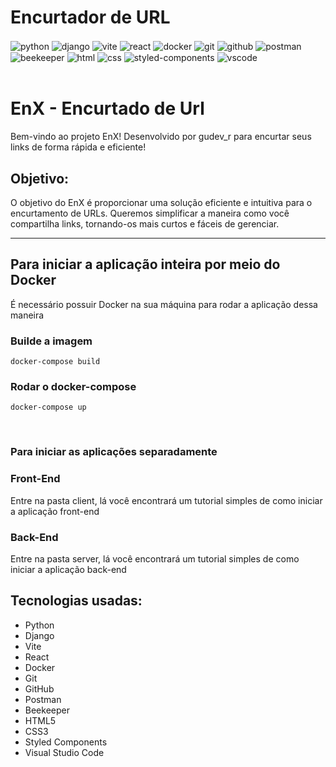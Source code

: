# Encurtador de URL

<div style="display: inline_block">
    <img align="center" alt="python" src="https://img.shields.io/badge/Python-3776AB?style=for-the-badge&logo=python&logoColor=white"/>
    <img align="center" alt="django" src="https://img.shields.io/badge/Django-092E20?style=for-the-badge&logo=django&logoColor=white"/>
    <img align="center" alt="vite" src="https://img.shields.io/badge/Vite-646CFF?style=for-the-badge&logo=vite&logoColor=white"/>
    <img align="center" alt="react" src="https://img.shields.io/badge/React-20232A?style=for-the-badge&logo=react&logoColor=61DAFB"/>
    <img align="center" alt="docker" src="https://img.shields.io/badge/docker-%230db7ed.svg?style=for-the-badge&logo=docker&logoColor=white"/>
    <img align="center" alt="git" src="https://img.shields.io/badge/GIT-E44C30?style=for-the-badge&logo=git&logoColor=white"/>
    <img align="center" alt="github" src="https://img.shields.io/badge/GitHub-100000?style=for-the-badge&logo=github&logoColor=white"/>
    <img align="center" alt="postman" src="https://img.shields.io/badge/Postman-FF6C37?style=for-the-badge&logo=postman&logoColor=white"/>
    <img align="center" alt="beekeeper" src="https://img.shields.io/badge/Beekeeper-000000?style=for-the-badge&logoColor=white"/>
    <img align="center" alt="html" src="https://img.shields.io/badge/HTML5-E34F26?style=for-the-badge&logo=html5&logoColor=white"/>
    <img align="center" alt="css" src="https://img.shields.io/badge/CSS3-1572B6?style=for-the-badge&logo=css3&logoColor=white"/>
    <img align="center" alt="styled-components" src="https://img.shields.io/badge/styled--components-DB7093?style=for-the-badge&logo=styled-components&logoColor=white"/>
    <img align="center" alt="vscode" src="https://img.shields.io/badge/Visual_Studio_Code-0078D4?style=for-the-badge&logo=visual%20studio%20code&logoColor=white"/>
</div>

<br/>

# EnX - Encurtado de Url

Bem-vindo ao projeto EnX! Desenvolvido por gudev_r para encurtar
seus links de forma rápida e eficiente!

## Objetivo:

O objetivo do EnX é proporcionar uma solução eficiente e intuitiva para o encurtamento de URLs. Queremos simplificar a maneira como você compartilha links, tornando-os mais curtos e fáceis de gerenciar.

---

## Para iniciar a aplicação inteira por meio do Docker

É necessário possuir Docker na sua máquina para rodar a aplicação dessa maneira

### Builde a imagem

```
docker-compose build
```

### Rodar o **docker-compose**

```
docker-compose up
```

<br/>

### Para iniciar as aplicações separadamente

### **Front-End**

Entre na pasta client, lá você encontrará um tutorial simples de como iniciar a aplicação front-end

### **Back-End**

Entre na pasta server, lá você encontrará um tutorial simples de como iniciar a aplicação back-end

## Tecnologias usadas:

- Python
- Django
- Vite
- React
- Docker
- Git
- GitHub
- Postman
- Beekeeper
- HTML5
- CSS3
- Styled Components
- Visual Studio Code

